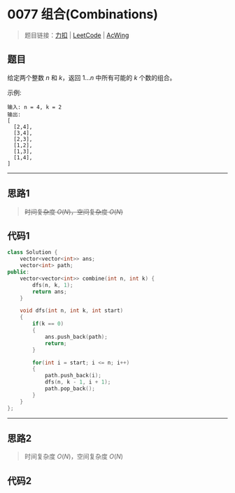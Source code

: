 # 0077 组合(Combinations)

> 题目链接：[力扣](https://leetcode-cn.com/problems/combinations/) | [LeetCode](https://leetcode.com/problems/combinations/) | [AcWing](3)

## 题目

给定两个整数 $n$ 和 $k$，返回 $1 ... n$ 中所有可能的 $k$ 个数的组合。

示例:

```plain
输入: n = 4, k = 2
输出:
[
  [2,4],
  [3,4],
  [2,3],
  [1,2],
  [1,3],
  [1,4],
]
```

---

## 思路1

> ~~时间复杂度 $O(N)$，空间复杂度 $O(N)$~~

## 代码1

```cpp
class Solution {
    vector<vector<int>> ans;
    vector<int> path;
public:
    vector<vector<int>> combine(int n, int k) {
        dfs(n, k, 1);
        return ans;
    }

    void dfs(int n, int k, int start)
    {
        if(k == 0)
        {
            ans.push_back(path);
            return;
        }

        for(int i = start; i <= n; i++)
        {
            path.push_back(i);
            dfs(n, k - 1, i + 1);
            path.pop_back();
        }
    }
};
```

---

## 思路2

> 时间复杂度 $O(N)$，空间复杂度 $O(N)$

## 代码2

```cpp

```
